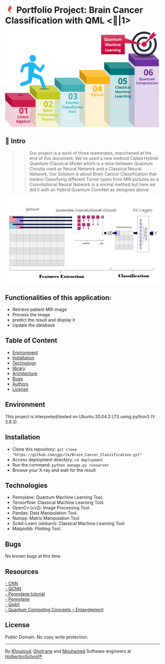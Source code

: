 # ![](https://github.com/ggirlk/holbertonschool-machine_learning/blob/master/holberton-logo.png?raw=true) Portfolio Project: Brain Cancer Classification with QML <🧠|1>

![](goal.png)

## 🤖 Intro

>> Our project is a work of three teammates, manchened at the end of this document.
We've used a new method Called Hybrid Quantum-Classical Model which is a mixe between Quantum Circuits used as Neural Network and a Classical Neural Network,
Our Solution is about Brain Cancer Classification that means Classifying different Tumor types from MRI pictures so a Convolutional Neural Network is a normal method but here we did it with an Hybrid Quantum ConvNet as designed above:

![](Model.jpg)

## Functionalities of this application:
* Retrieve patient MRI image
* Process the image
* predict the result and display it
* Update the database 

## Table of Content
* [Environment](#environment)
* [Installation](#installation)
* [Technology](#Technology)
* [library](#library)
* [Architecture](#architecture)
* [Bugs](#bugs)
* [Authors](#authors)
* [License](#license)

## Environment
This project is interpreted/tested on Ubuntu 20.04.3 LTS using python3 (V 3.8.3)


## Installation
* Clone this repository: `git clone "https://github.com/ggirlk/Brain_Cancer_Classification.git"`
* Access deployment directory: `cd deployment`
* Run the command: `python manage.py runserver`
* Browse your X-ray  and wait for the result

## Technologies

- Pennylane: Quantum Machine Learning Tool.
- Tensorflow: Classical Machine Learning Tool.
- OpenCv (cv2): Image Processing Tool.
- Pandas: Data Manipulation Tool.
- Numpy: Matrix Manipulation Tool
- Scikit-Learn (sklearn): Classical Machine Learning Tool.
- Matplotlib: Plotting Tool.

## Bugs
No known bugs at this time. 

## Resources
[- CNN](https://www.researchgate.net/publication/331540139_A_State-of-the-Art_Survey_on_Deep_Learning_Theory_and_Architectures/figures?lo=1&utm_source=google&utm_medium=organic)
<br>
[- QCNN](https://arxiv.org/pdf/2009.09423.pdf)
<br>
[- Pennylane tutorial](https://pennylane.ai/qml/demos/tutorial_quanvolution.html?fbclid=IwAR3Sw-OvDokiY1bzltvyyLHnnlPvlVTnAiwH3HqjTYpLxnjSbibGBfaSmTA)
<br>
[- Pennylane](https://pennylane.ai/)
<br>
[- Qiskit](https://qiskit.org/)
<br>
[- Quantum Computing Concepts – Entanglement](https://www.youtube.com/watch?v=EjdIMBOWCWo)
<br>


## License
Public Domain. No copy write protection. 

<hr>

By [Khouloud](https://www.linkedin.com/in/khouloud-alkhammassi-3a9078129), [Ghofrane](https://github.com/anaruzz) and [Mouhamed](https://github.com/medcharfi96) Software engineers at [HolbertonSchool®️](https://www.holbertonschool.com)


